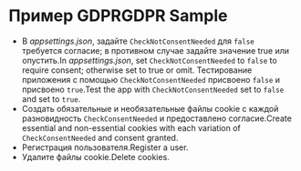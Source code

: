 # <a name="gdpr-sample"></a><span data-ttu-id="81aa3-101">Пример GDPR</span><span class="sxs-lookup"><span data-stu-id="81aa3-101">GDPR Sample</span></span>

* <span data-ttu-id="81aa3-102">В *appsettings.json*, задайте `CheckNotConsentNeeded` для `false` требуется согласие; в противном случае задайте значение true или опустить.</span><span class="sxs-lookup"><span data-stu-id="81aa3-102">In *appsettings.json*, set `CheckNotConsentNeeded` to `false` to require consent; otherwise set to true or omit.</span></span> <span data-ttu-id="81aa3-103">Тестирование приложения с помощью `CheckNotConsentNeeded` присвоено `false` и присвоено `true`.</span><span class="sxs-lookup"><span data-stu-id="81aa3-103">Test the app with `CheckNotConsentNeeded` set to `false` and set to `true`.</span></span>
* <span data-ttu-id="81aa3-104">Создать обязательные и необязательные файлы cookie с каждой разновидность `CheckConsentNeeded` и предоставлено согласие.</span><span class="sxs-lookup"><span data-stu-id="81aa3-104">Create essential and non-essential cookies with each variation of `CheckConsentNeeded` and consent granted.</span></span>
* <span data-ttu-id="81aa3-105">Регистрация пользователя.</span><span class="sxs-lookup"><span data-stu-id="81aa3-105">Register a user.</span></span>
* <span data-ttu-id="81aa3-106">Удалите файлы cookie.</span><span class="sxs-lookup"><span data-stu-id="81aa3-106">Delete cookies.</span></span>
